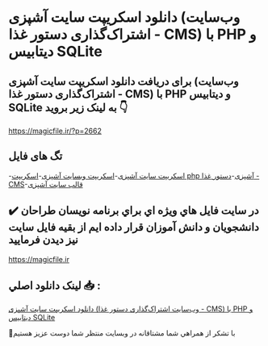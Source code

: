 # دانلود اسکریپت سایت آشپزی (وب‌سایت اشتراک‌گذاری دستور غذا - CMS) با PHP و دیتابیس SQLite

## برای دریافت دانلود اسکریپت سایت آشپزی (وب‌سایت اشتراک‌گذاری دستور غذا - CMS) با PHP و دیتابیس SQLite به لینک زیر بروید 👇

https://magicfile.ir/?p=2662

## تگ های فایل

-[اسکریپت سایت آشپزی](https://magicfile.ir/product/%d8%af%d8%a7%d9%86%d9%84%d9%88%d8%af-%d8%a7%d8%b3%da%a9%d8%b1%db%8c%d9%be%d8%aa-%d8%b3%d8%a7%db%8c%d8%aa-%d8%a2%d8%b4%d9%be%d8%b2%db%8c-%d9%88%d8%a8%d8%b3%d8%a7%db%8c%d8%aa-%d8%a7%d8%b4%d8%aa%d8%b1%d8%a7%da%a9%da%af%d8%b0%d8%a7%d8%b1%db%8c-%d8%af%d8%b3%d8%aa%d9%88%d8%b1-%d8%ba%d8%b0%d8%a7/)-[اسکریپت وبسایت آشپزی](https://magicfile.ir/product/%d8%af%d8%a7%d9%86%d9%84%d9%88%d8%af-%d8%a7%d8%b3%da%a9%d8%b1%db%8c%d9%be%d8%aa-%d8%b3%d8%a7%db%8c%d8%aa-%d8%a2%d8%b4%d9%be%d8%b2%db%8c-%d9%88%d8%a8%d8%b3%d8%a7%db%8c%d8%aa-%d8%a7%d8%b4%d8%aa%d8%b1%d8%a7%da%a9%da%af%d8%b0%d8%a7%d8%b1%db%8c-%d8%af%d8%b3%d8%aa%d9%88%d8%b1-%d8%ba%d8%b0%d8%a7/)-[اسکریپت php آشپزی](https://magicfile.ir/product/%d8%af%d8%a7%d9%86%d9%84%d9%88%d8%af-%d8%a7%d8%b3%da%a9%d8%b1%db%8c%d9%be%d8%aa-%d8%b3%d8%a7%db%8c%d8%aa-%d8%a2%d8%b4%d9%be%d8%b2%db%8c-%d9%88%d8%a8%d8%b3%d8%a7%db%8c%d8%aa-%d8%a7%d8%b4%d8%aa%d8%b1%d8%a7%da%a9%da%af%d8%b0%d8%a7%d8%b1%db%8c-%d8%af%d8%b3%d8%aa%d9%88%d8%b1-%d8%ba%d8%b0%d8%a7/)-[دستور غذا - CMS](https://magicfile.ir/product/%d8%af%d8%a7%d9%86%d9%84%d9%88%d8%af-%d8%a7%d8%b3%da%a9%d8%b1%db%8c%d9%be%d8%aa-%d8%b3%d8%a7%db%8c%d8%aa-%d8%a2%d8%b4%d9%be%d8%b2%db%8c-%d9%88%d8%a8%d8%b3%d8%a7%db%8c%d8%aa-%d8%a7%d8%b4%d8%aa%d8%b1%d8%a7%da%a9%da%af%d8%b0%d8%a7%d8%b1%db%8c-%d8%af%d8%b3%d8%aa%d9%88%d8%b1-%d8%ba%d8%b0%d8%a7/)-[قالب سایت آشپزی](https://magicfile.ir/product/%d8%af%d8%a7%d9%86%d9%84%d9%88%d8%af-%d8%a7%d8%b3%da%a9%d8%b1%db%8c%d9%be%d8%aa-%d8%b3%d8%a7%db%8c%d8%aa-%d8%a2%d8%b4%d9%be%d8%b2%db%8c-%d9%88%d8%a8%d8%b3%d8%a7%db%8c%d8%aa-%d8%a7%d8%b4%d8%aa%d8%b1%d8%a7%da%a9%da%af%d8%b0%d8%a7%d8%b1%db%8c-%d8%af%d8%b3%d8%aa%d9%88%d8%b1-%d8%ba%d8%b0%d8%a7/)

## ✔️ در سايت فايل هاي ويژه اي براي برنامه نويسان طراحان دانشجويان و دانش آموزان قرار داده ايم از بقيه فايل سايت نيز ديدن فرماييد

https://magicfile.ir


## لينک دانلود اصلي 📥 :

[دانلود اسکریپت سایت آشپزی (وب‌سایت اشتراک‌گذاری دستور غذا - CMS) با PHP و دیتابیس SQLite](https://magicfile.ir/product/%d8%af%d8%a7%d9%86%d9%84%d9%88%d8%af-%d8%a7%d8%b3%da%a9%d8%b1%db%8c%d9%be%d8%aa-%d8%b3%d8%a7%db%8c%d8%aa-%d8%a2%d8%b4%d9%be%d8%b2%db%8c-%d9%88%d8%a8%d8%b3%d8%a7%db%8c%d8%aa-%d8%a7%d8%b4%d8%aa%d8%b1%d8%a7%da%a9%da%af%d8%b0%d8%a7%d8%b1%db%8c-%d8%af%d8%b3%d8%aa%d9%88%d8%b1-%d8%ba%d8%b0%d8%a7/) 


🙏با تشکر از همراهي شما مشتاقانه در وبسایت منتظر شما دوست عزیز هستیم

